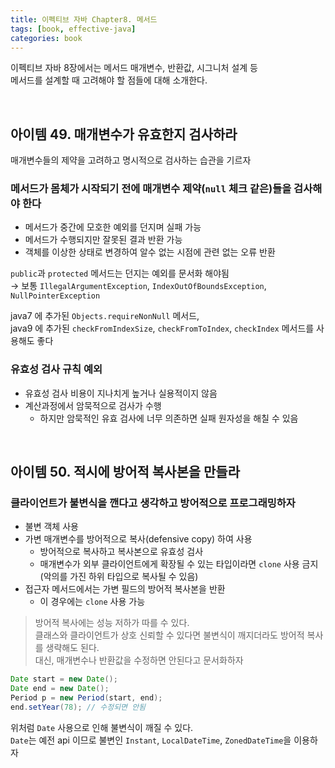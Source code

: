 ```yaml
---
title: 이펙티브 자바 Chapter8. 메서드
tags: [book, effective-java]
categories: book
---
```



이펙티브 자바 8장에서는 메서드 매개변수, 반환값, 시그니처 설계 등  
메서드를 설계할 때 고려해야 할 점들에 대해 소개한다.

<!--more-->

<br/>

## 아이템 49. 매개변수가 유효한지 검사하라

매개변수들의 제약을 고려하고 명시적으로 검사하는 습관을 기르자

### 메서드가 몸체가 **시작되기 전**에 매개변수 제약(`null` 체크 같은)들을 검사해야 한다
- 메서드가 중간에 모호한 예외를 던지며 실패 가능
- 메서드가 수행되지만 잘못된 결과 반환 가능
- 객체를 이상한 상태로 변경하여 알수 없는 시점에 관련 없는 오류 반환

`public`과 `protected` 메서드는 던지는 예외를 문서화 해야됨  
→ 보통 `IllegalArgumentException`, `IndexOutOfBoundsException`, `NullPointerException`

java7 에 추가된 `Objects.requireNonNull` 메서드,  
java9 에 추가된 `checkFromIndexSize`, `checkFromToIndex`, `checkIndex` 메서드를 사용해도 좋다


### 유효성 검사 규칙 예외
- 유효성 검사 비용이 지나치게 높거나 실용적이지 않음
- 계산과정에서 암묵적으로 검사가 수행
  - 하지만 암묵적인 유효 검사에 너무 의존하면 실패 원자성을 해칠 수 있음


<br/>


## 아이템 50. 적시에 방어적 복사본을 만들라

### 클라이언트가 불변식을 깬다고 생각하고 방어적으로 프로그래밍하자
- 불변 객체 사용
- 가변 매개변수를 방어적으로 복사(defensive copy) 하여 사용
  - 방어적으로 복사하고 복사본으로 유효성 검사
  - 매개변수가 외부 클라이언트에게 확장될 수 있는 타입이라면 `clone` 사용 금지 (악의를 가진 하위 타입으로 복사될 수 있음)
- 접근자 메서드에서는 가변 필드의 방어적 복사본을 반환 
  - 이 경우에는 `clone` 사용 가능
  

> 방어적 복사에는 성능 저하가 따를 수 있다.  
> 클래스와 클라이언트가 상호 신뢰할 수 있다면 불변식이 깨지더라도 방어적 복사를 생략해도 된다.    
> 대신, 매개변수나 반환값을 수정하면 안된다고 문서화하자 

```java 
Date start = new Date();
Date end = new Date();
Period p = new Period(start, end);
end.setYear(78); // 수정되면 안됨
```

위처럼 `Date` 사용으로 인해 불변식이 깨질 수 있다.  
`Date`는 예전 api 이므로 불변인 `Instant`, `LocalDateTime`, `ZonedDateTime`을 이용하자  


